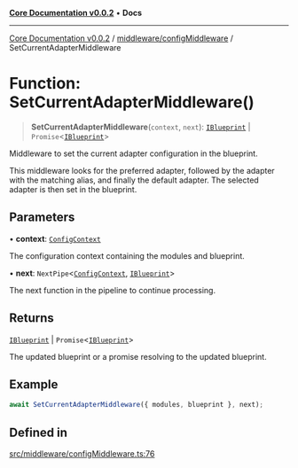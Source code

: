 [**Core Documentation v0.0.2**](../../../README.md) • **Docs**

***

[Core Documentation v0.0.2](../../../modules.md) / [middleware/configMiddleware](../README.md) / SetCurrentAdapterMiddleware

# Function: SetCurrentAdapterMiddleware()

> **SetCurrentAdapterMiddleware**(`context`, `next`): [`IBlueprint`](../../../definitions/type-aliases/IBlueprint.md) \| `Promise`\<[`IBlueprint`](../../../definitions/type-aliases/IBlueprint.md)\>

Middleware to set the current adapter configuration in the blueprint.

This middleware looks for the preferred adapter, followed by the adapter with the matching alias,
and finally the default adapter. The selected adapter is then set in the blueprint.

## Parameters

• **context**: [`ConfigContext`](../../../definitions/interfaces/ConfigContext.md)

The configuration context containing the modules and blueprint.

• **next**: `NextPipe`\<[`ConfigContext`](../../../definitions/interfaces/ConfigContext.md), [`IBlueprint`](../../../definitions/type-aliases/IBlueprint.md)\>

The next function in the pipeline to continue processing.

## Returns

[`IBlueprint`](../../../definitions/type-aliases/IBlueprint.md) \| `Promise`\<[`IBlueprint`](../../../definitions/type-aliases/IBlueprint.md)\>

The updated blueprint or a promise resolving to the updated blueprint.

## Example

```typescript
await SetCurrentAdapterMiddleware({ modules, blueprint }, next);
```

## Defined in

[src/middleware/configMiddleware.ts:76](https://github.com/stonemjs/core/blob/dd7eaec566465ef84c36b87b824f8ea9ab76e8fa/src/middleware/configMiddleware.ts#L76)

